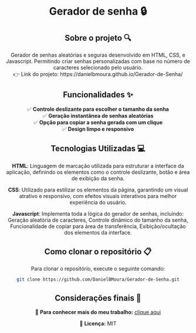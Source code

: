 <div align="center">
<h1 align="center">  Gerador de senha 🔒 </h1>

## Sobre o projeto 🔍

<p align="center">
Gerador de senhas aleatórias e seguras desenvolvido em HTML, CSS, e Javascript. Permitindo criar senhas personalizadas com base no número de caracteres selecionado pelo usuário.<br>
👉 Link do projeto: https://danielbmoura.github.io/Gerador-de-Senha/
</p>

## Funcionalidades ✨

✅ **Controle deslizante para escolher o tamanho da senha**  
✅ **Geração instantânea de senhas aleatórias**  
✅ **Opção para copiar a senha gerada com um clique**  
✅ **Design limpo e responsivo**

## Tecnologias Utilizadas 💻

**HTML**: Linguagem de marcação utilizada para estruturar a interface da aplicação, definindo os elementos como o controle deslizante, botão e área de exibição da senha.  

**CSS**: Utilizado para estilizar os elementos da página, garantindo um visual atrativo e responsivo, com efeitos visuais interativos para melhor experiência do usuário.  

**Javascript**: Implementa toda a lógica do gerador de senhas, incluindo: Geração aleatória de caracteres, Controle dinâmico do tamanho da senha, Funcionalidade de copiar para área de transferência, Exibição/ocultação dos elementos da interface.

## Como clonar o repositório 📋

Para clonar o repositório, execute o seguinte comando:

```bash
git clone https://github.com/DanielBMoura/Gerador-de-Senha.git
```

## Considerações finais 📝

🔗 **Para conhecer mais do meu trabalho:** [clique aqui](https://www.linkedin.com/in/daniel-borazo-de-moura-b4a995356/)

📜 **Licença:** MIT

 </div>
